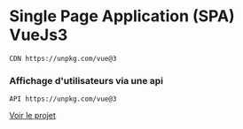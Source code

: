 # Single Page Application (SPA) **VueJs3**
``CDN https://unpkg.com/vue@3``

### Affichage d'utilisateurs via une **api**
``API https://unpkg.com/vue@3``


 [Voir le projet](https://rismo.fr/)
